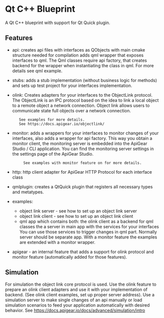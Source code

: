 # Qt C++ Blueprint

A Qt C++ blueprint with support for Qt Quick plugin.

## Features

* api:  creates api files with interfaces as QObjects with main cmake structure needed for compilation
        adds qml wrapper that exposes interfaces to qml. The Qml classes require api factory, that creates backend for the wrapper when instantiating the class in qml.
        For more details see qml example.
* stubs: adds a stub implementation (without business logic for methods) and sets up test project for your interfaces implementation.
* olink: Creates adapters for your interfaces to the ObjectLink protocol.
         The ObjectLink is an IPC protocol based on the idea to link a local object to a remote object a network connection. 
         Object link allows users to communicate state full objects over a network connection.
          
         See examples for more details.
         See https://docs.apigear.io/objectlink/
* monitor: adds a wrappers for your interfaces to monitor changes of your interfaces, also adds a wrapper for api factory.
           This way you obtain a monitor client, the monitoring server is embedded into the ApiGear Studio / CLI application.
           You can find the monitoring server settings in the settings page of the ApiGear Studio.
           
           See examples with monitor feature on for more details.

* http: http client adapter for ApiGear HTTP Protocol for each interface class
* qmlplugin: creates a QtQuick plugin that registers all necessary types and metatypes.
* examples:
    - object link server - see how to set up an object link server
    - object link client - see how to set up an object link client
    - qml app which contains both:
      the olink client as a backend for qml classes
      the a server in main app with the services for your interfaces
      You can use those services to trigger changes in qml part. Normally server should be separate app.
      With a monitor feature the examples are extended with a monitor wrapper.

* apigear - an internal feature that adds a support for olink protocol and monitor feature (automatically added for those features).

## Simulation

For simulation the object link core protocol is used.
Use the olink feature to prepare an olink client adapters and use it with your implementation of backend. (See olink client examples, set up proper server address).
Use a simulation server to make single changes of an api manually or load simulation scenarios to feed your application automatically with desired behavior.
See https://docs.apigear.io/docs/advanced/simulation/intro